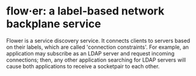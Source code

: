 flow·er: a label-based network backplane service
================================================

Flower is a service discovery service. It connects clients to servers based on
their labels, which are called 'connection constraints'. For example, an
application may subscribe as an LDAP server and request incoming connections;
then, any other application searching for LDAP servers will cause both
applications to receive a socketpair to each other.


